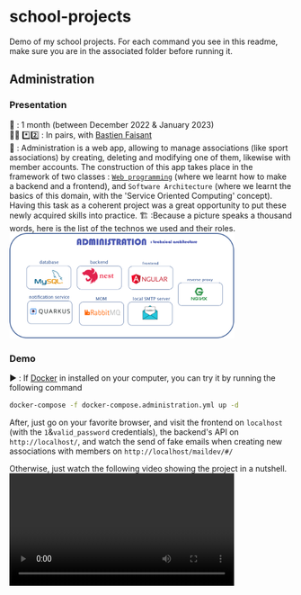 # school-projects
Demo of my school projects.
For each command you see in this readme, make sure you are in the associated folder before running it.

## Administration 
### Presentation
📆 : 1 month (between December 2022 & January 2023) <br>
🧑‍💻 *️⃣2️⃣ : In pairs, with [Bastien Faisant](https://github.com/Unstery) <br>
📖 : Administration is a web app, allowing to manage associations (like sport associations) by creating, deleting and modifying one of them, likewise with member accounts. 
The construction of this app takes place in the framework of two classes : [```Web programming```](https://stephaniechallita.github.io/web/) (where we learnt how to make a backend and a frontend), and ```Software Architecture``` (where we learnt the basics of this domain, with the 'Service Oriented Computing' concept).<br>
Having this task as a coherent project was a great opportunity to put these newly acquired skills into practice.
🏗️ :Because  a picture speaks a thousand words, here is the list of the technos we used and their roles. <br>
<img src="assets/administration.png" width="400"> <br>

### Demo
▶️ : If [Docker](https://www.docker.com/) in installed on your computer, you can try it by running the following command
```bash
docker-compose -f docker-compose.administration.yml up -d
```
After, just go on your favorite browser, and visit the frontend on ```localhost``` (with the ```1```&```valid_password``` credentials), the backend's API on ```http://localhost/```, and  watch the send of fake emails when creating new associations with members on ```http://localhost/maildev/#/```
 
Otherwise, just watch the following video showing the project in a nutshell.<br>
<video src='assets/administration.mp4' width="400" />